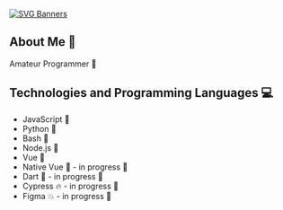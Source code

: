 [![SVG Banners](https://svg-banners.vercel.app/api?type=glitch&text1=🌪️k0aziu🌪️&width=1000&height=200)](https://youtu.be/dQw4w9WgXcQ?si=msFZ1RI-r2W-Xgz-)

## About Me 🚀
Amateur Programmer 🌟

## Technologies and Programming Languages 💻
- JavaScript 📜
- Python 🐍
- Bash 🐚
- Node.js 🍔
- Vue 🖖
- Native Vue 🖖 - in progress 🎉
- Dart 🎯 - in progress 🎉
- Cypress 🔥 - in progress 🎉
- Figma 💥 - in progress 🎉
